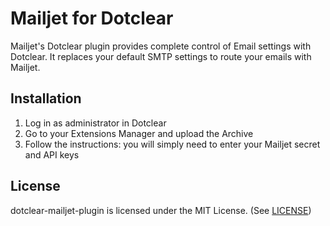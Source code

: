 Mailjet for Dotclear
=====================

Mailjet's Dotclear plugin provides complete control of Email settings with Dotclear.
It replaces your default SMTP settings to route your emails with Mailjet.


Installation
------------

1. Log in as administrator in Dotclear
2. Go to your Extensions Manager and upload the Archive
3. Follow the instructions: you will simply need to enter your Mailjet secret and API keys


License
-------

dotclear-mailjet-plugin is licensed under the MIT License. (See [LICENSE](LICENSE.md))
